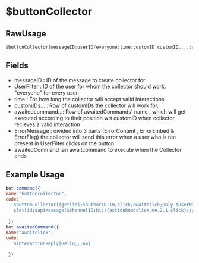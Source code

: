 # $buttonCollector

## RawUsage

```javascript
$buttonCollector[messageID;userID/everyone;time;customID,customID,...;awaitedcommand,awaitedCommand,...;ErrorContent,ErrorEmbed,ErrorFlag (optional); awaitedcommand for when collector ends (optional)]
```

## Fields

* messageID : ID of the message to create collector for.
* UserFilter : ID of the user for whom the collector should work. "everyone" for every user.
* time : For how long the collector will accept valid interactions
* customIDs... : Row of customIDs the collector will work for.
* awaitedcommand...: Row of awaitedCommands' name , which will get executed according to their position wrt customID when collector recieves a valid interaction
* ErrorMessage : divided into 3 parts \(ErrorContent , ErrorEmbed & ErrorFlag\) the collector will send this error when a user who is not present in UserFilter clicks on the button
* awaitedCommand :an awaitcommand to execute when the Collector ends

## **Example Usage**

```javascript
bot.command({
name:"buttoncollector",
code:`
   $buttonCollector[$get[id];$authorID;1m;click;awaitclick;Only $userName can use this interaction,,64]
   $let[id;$apiMessage[$channelID;hi;;{actionRow:click me,2,1,click};;yes]]
     `
 })
bot.awaitedCommand({
name:"awaitclick",
code:`
   $interactionReply[Hello;;;64]
     `
 })
```

